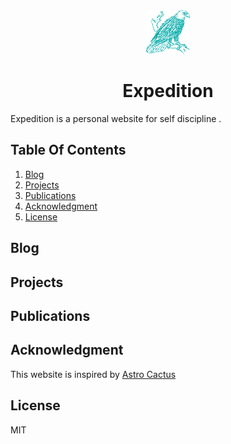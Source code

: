 <div align="center">
  <picture>
    <source media="(prefers-color-scheme: dark)" srcset="https://github.com/MelihDarcanxyz/neo-website/blob/main/assets/icon-darkgreen.svg">
    <source media="(prefers-color-scheme: light)" srcset="https://github.com/MelihDarcanxyz/neo-website/blob/main/assets/icon-red.svg">
    <img alt="An eagle resting on a branch. Light: 'Light variant' Dark: 'Dark variant'" src="https://github.com/MelihDarcanxyz/neo-website/blob/main/assets/icon-teal.svg" width=70>
  </picture>
</div>
<h1 align="center">
  Expedition
</h1>

Expedition is a personal website for self discipline .

## Table Of Contents

1. [Blog](#blog)
2. [Projects](#projects)
3. [Publications](#publications)
4. [Acknowledgment](#acknowledgment)
5. [License](#license)

## Blog



## Projects



## Publications



## Acknowledgment

This website is inspired by [Astro Cactus](https://github.com/chrismwilliams/astro-theme-cactus)

## License

MIT
